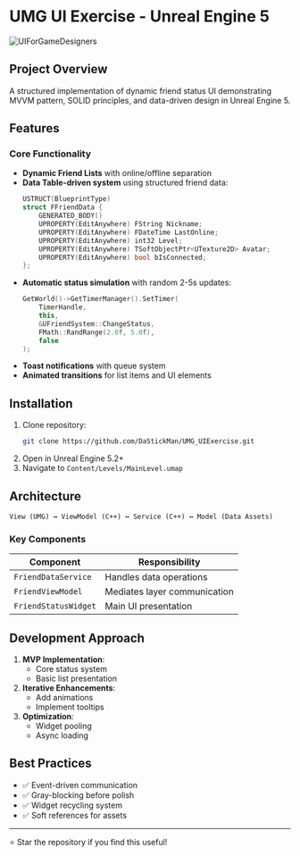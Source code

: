# UMG UI Exercise - Unreal Engine 5

![UIForGameDesigners](https://github.com/user-attachments/assets/2473a532-b4b9-4e8a-9cbf-a1e74232a126)

## Project Overview
A structured implementation of dynamic friend status UI demonstrating MVVM pattern, SOLID principles, and data-driven design in Unreal Engine 5.

## Features

### Core Functionality
- **Dynamic Friend Lists** with online/offline separation
- **Data Table-driven system** using structured friend data:
  ```cpp
  USTRUCT(BlueprintType)
  struct FFriendData {
      GENERATED_BODY()
      UPROPERTY(EditAnywhere) FString Nickname;
      UPROPERTY(EditAnywhere) FDateTime LastOnline;
      UPROPERTY(EditAnywhere) int32 Level;
      UPROPERTY(EditAnywhere) TSoftObjectPtr<UTexture2D> Avatar;
      UPROPERTY(EditAnywhere) bool bIsConnected;
  };
  ```
- **Automatic status simulation** with random 2-5s updates:
  ```cpp
  GetWorld()->GetTimerManager().SetTimer(
      TimerHandle,
      this,
      &UFriendSystem::ChangeStatus,
      FMath::RandRange(2.0f, 5.0f),
      false
  );
  ```
- **Toast notifications** with queue system
- **Animated transitions** for list items and UI elements

## Installation
1. Clone repository:
   ```bash
   git clone https://github.com/DaStickMan/UMG_UIExercise.git
   ```
2. Open in Unreal Engine 5.2+
3. Navigate to `Content/Levels/MainLevel.umap`

## Architecture
```plaintext
View (UMG) ↔ ViewModel (C++) ↔ Service (C++) ↔ Model (Data Assets)
```

### Key Components
| Component | Responsibility |
|-----------|----------------|
| `FriendDataService` | Handles data operations |
| `FriendViewModel` | Mediates layer communication |
| `FriendStatusWidget` | Main UI presentation |

## Development Approach
1. **MVP Implementation**:
   - Core status system
   - Basic list presentation
2. **Iterative Enhancements**:
   - Add animations
   - Implement tooltips
3. **Optimization**:
   - Widget pooling
   - Async loading

## Best Practices
- ✅ Event-driven communication
- ✅ Gray-blocking before polish
- ✅ Widget recycling system
- ✅ Soft references for assets
---
⭐ Star the repository if you find this useful!
